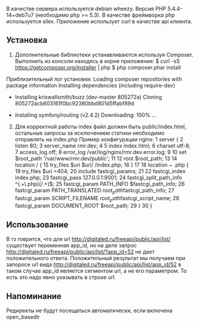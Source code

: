 В качестве сервера используется debian wheezy.
Версия PHP 5.4.4-14+deb7u7 (необходимо php >= 5.3).
В качестве фреймворка php используется silex.
Приложение использует curl в качестве api клиента.

Установка
-----------------
1. Дополнительные библиотеки устанавливаются используя Composer.
Выполнить из консоли находясь в корне приложения:
$ curl -sS https://getcomposer.org/installer | php
$ php composer.phar install

Приблизительный лог установки:
Loading composer repositories with package information
Installing dependencies (including require-dev)
  - Installing kriswallsmith/buzz (dev-master 805272a)
    Cloning 805272acb603161f0bc92380bbd801d5ffabf89d

  - Installing symfony/routing (v2.4.2)
    Downloading: 100%
    ...


2. Для корректной работы index файл должен быть public/index.html,
остальные запросы за исключением статики необходимо отправлять на index.php
Пример конфигурации nginx:
   1 server {
   2     listen          80;
   3     server_name     rmr.dev;
   4
   5     index           index.html;
   6     charset         utf-8;
   7     access_log      off;
   8     error_log       /var/log/nginx/rmr.dev.error.log;
   9
  10     set $root_path  '/var/www/rmr.dev/public';
  11
  12     root            $root_path;
  13
  14     location / {
  15         try_files $uri $uri/ /index.php;
  16     }
  17
  18     location ~ \.php {
  19         try_files                           $uri =404;
  20         include                             fastcgi_params;
  21
  22         fastcgi_index                       index.php;
  23         fastcgi_pass                        127.0.0.1:9001;
  24         fastcgi_split_path_info             ^(.+\.php)(/.+)$;
  25         fastcgi_param PATH_INFO             $fastcgi_path_info;
  26         fastcgi_param PATH_TRANSLATED       $root_path$fastcgi_path_info;
  27         fastcgi_param SCRIPT_FILENAME       $root_path$fastcgi_script_name;
  28         fastcgi_param DOCUMENT_ROOT         $root_path;
  29     }
  30 }


Использование
-----------------
В тз говрится, что для url http://digitaled.ru/freeapi/public/api/list/
существует переменная app_id, но на деле запрос
http://digitaled.ru/freeapi/public/api/list/?app_id=52 не дает положительного ответа.
Положительный результат мы получаем при запоросе url вида
http://digitaled.ru/freeapi/public/api/list/app_id/52 в таком случае app_id является сегментом
url, а не его параметром. То есть это надо явно указывать в строке url.

Напоминание
-----------------
Редиректы не будут посещаться автоматически, если включена open_basedir

